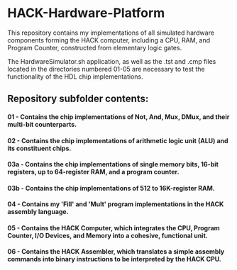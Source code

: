 # HACK-Hardware-Platform

This repository contains my implementations of all simulated hardware components forming the HACK computer, including a CPU, RAM, and Program Counter, constructed from elementary logic gates.

The HardwareSimulator.sh application, as well as the .tst and .cmp files located in the directories numbered 01-05 are necessary to test the functionality of the HDL chip implementations.

## Repository subfolder contents:
#### 01 - Contains the chip implementations of Not, And, Mux, DMux, and their multi-bit counterparts.

#### 02 - Contains the chip implementations of arithmetic logic unit (ALU) and its constituent chips.

#### 03a - Contains the chip implementations of single memory bits, 16-bit registers, up to 64-register RAM, and a program counter.

#### 03b - Contains the chip implementations of 512 to 16K-register RAM.

#### 04 - Contains my 'Fill' and 'Mult' program implementations in the HACK assembly language.

#### 05 - Contains the HACK Computer, which integrates the CPU, Program Counter, I/O Devices, and Memory into a cohesive, functional unit.

#### 06 - Contains the HACK Assembler, which translates a simple assembly commands into binary instructions to be interpreted by the HACK CPU.

